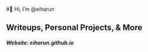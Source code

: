 #👋 Hi, I’m @eiharun

## Writeups, Personal Projects, & More

##### Website: eiharun.github.io

<!---
eiharun/eiharun is a ✨ special ✨ repository because its `README.md` (this file) appears on your GitHub profile.
You can click the Preview link to take a look at your changes.
--->

